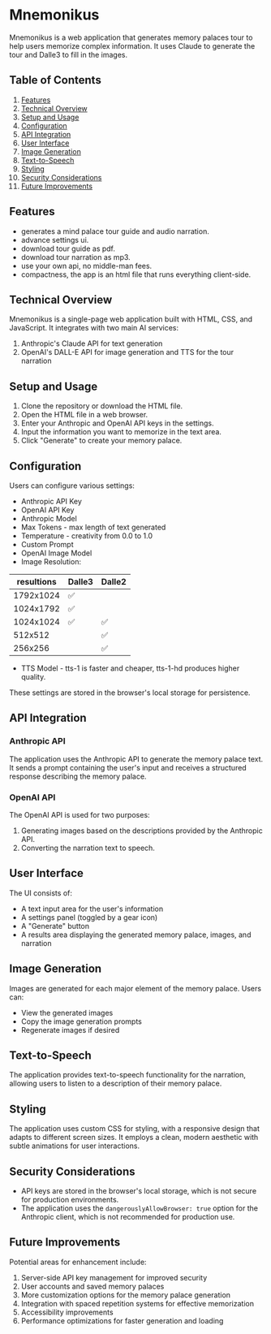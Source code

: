 # Mnemonikus

Mnemonikus is a web application that generates memory palaces tour to help users memorize complex information. It uses Claude to generate the tour and Dalle3 to fill in the images.

## Table of Contents

1. [Features](#features)
2. [Technical Overview](#technical-overview)
3. [Setup and Usage](#setup-and-usage)
4. [Configuration](#configuration)
5. [API Integration](#api-integration)
6. [User Interface](#user-interface)
7. [Image Generation](#image-generation)
8. [Text-to-Speech](#text-to-speech)
9. [Styling](#styling)
10. [Security Considerations](#security-considerations)
11. [Future Improvements](#future-improvements)

## Features

- generates a mind palace tour guide and audio narration.
- advance settings ui.
- download tour guide as pdf.
- download tour narration as mp3.
- use your own api, no middle-man fees.
- compactness, the app is an html file that runs everything client-side.

## Technical Overview

Mnemonikus is a single-page web application built with HTML, CSS, and JavaScript. It integrates with two main AI services:

1. Anthropic's Claude API for text generation
2. OpenAI's DALL-E API for image generation and TTS for the tour narration

## Setup and Usage

1. Clone the repository or download the HTML file.
2. Open the HTML file in a web browser.
3. Enter your Anthropic and OpenAI API keys in the settings.
4. Input the information you want to memorize in the text area.
5. Click "Generate" to create your memory palace.

## Configuration

Users can configure various settings:

- Anthropic API Key
- OpenAI API Key
- Anthropic Model
- Max Tokens - max length of text generated
- Temperature - creativity from 0.0 to 1.0
- Custom Prompt
- OpenAI Image Model
- Image Resolution:

| resultions | Dalle3 | Dalle2 |
|------------|--------|--------|
| 1792x1024  | ✅      |        |
| 1024x1792  | ✅      |        |
| 1024x1024  | ✅      | ✅      |
| 512x512    |        | ✅      |
| 256x256    |        | ✅      |

- TTS Model - tts-1 is faster and cheaper, tts-1-hd produces higher quality.

These settings are stored in the browser's local storage for persistence.

## API Integration

### Anthropic API

The application uses the Anthropic API to generate the memory palace text. It sends a prompt containing the user's input and receives a structured response describing the memory palace.

### OpenAI API

The OpenAI API is used for two purposes:
1. Generating images based on the descriptions provided by the Anthropic API.
2. Converting the narration text to speech.

## User Interface

The UI consists of:

- A text input area for the user's information
- A settings panel (toggled by a gear icon)
- A "Generate" button
- A results area displaying the generated memory palace, images, and narration

## Image Generation

Images are generated for each major element of the memory palace. Users can:

- View the generated images
- Copy the image generation prompts
- Regenerate images if desired

## Text-to-Speech

The application provides text-to-speech functionality for the narration, allowing users to listen to a description of their memory palace.

## Styling

The application uses custom CSS for styling, with a responsive design that adapts to different screen sizes. It employs a clean, modern aesthetic with subtle animations for user interactions.

## Security Considerations

- API keys are stored in the browser's local storage, which is not secure for production environments.
- The application uses the `dangerouslyAllowBrowser: true` option for the Anthropic client, which is not recommended for production use.

## Future Improvements

Potential areas for enhancement include:

1. Server-side API key management for improved security
2. User accounts and saved memory palaces
3. More customization options for the memory palace generation
4. Integration with spaced repetition systems for effective memorization
5. Accessibility improvements
6. Performance optimizations for faster generation and loading
